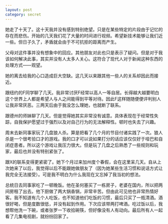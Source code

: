 ```yaml
---
layout: post
category: secret
---
```


她走了十天了。这十天我并没有感到特别绝望。只是在某些特定的片段由于记忆的存在而悲伤。开始的几天我们花了大量的时间进行视频。希望新技术能够让我们近一些。但日子久了，矛盾就会由于不可抗拒的距离而产生。

父母对这件事并没有想象中的回应。其他朋友对此也只是表示了疑问。但是对于我该如何解决此事，其实并没有人太多人关心。这符合了现代人对于新闻这种东西的处理方式——观望。

她的离去给我的心口造成巨大空缺。这几天以来跟其他一些人的关系却因此而接近。

跟纽约的F同学聊了几天。我非常讨厌F经常以高人一等自居。长得越大越要明白这个世界上人都是希望人与人之间能得到平等对待。因此F这样随随便便评判别人让我非常厌恶。三两天后由于我没怎么理她，也就断了联系。

跟德州的师妹聊了几天。但是觉得她其实非常没有诚意。具体表现在于经常性失踪，自我保护愿望过于强烈以及对自己行为的无法解释性。顿时也失去了兴趣。

周末去新同事家玩了几盘狼人杀。算是把看了几个月的节目付诸实践了一次。狼人杀是一个很考验口才的游戏。我的口才可以说如果打分的话应该仅仅好于哑巴和自闭症患者。所以这个游戏让我压力很大。但是玩了几盘之后熟悉了一些规则和玩家，最后也并没有特别紧张了。

跟X的联系变得更紧密了。她下个月过来加州度个春假，会在这里呆几天。自从上次她来了以后，我觉得以后不能跟她做朋友了（因为她某些生活习惯和说话方式让我完全无法接受）。可是我不明白为什么我现在又忘掉了我当初的想法。

总统日去同事家吃了一顿晚饭。他在圣何塞买了一栋房子，老婆在国内，所以把两间房租了出去。他下厨做了两大锅香锅，非常辛苦。但由此可见他也非常热情好客。我不知道有几个人吃饭，也不知道他们吃饭的习惯，最后只买了一瓶清酒。酒很好喝，但是度数很低，并没有起到作用。下次应该带两打啤酒。吃过饭以后，我想帮他洗一下碗，或者张罗一下收拾碗筷，但好像没有人有动向。最后所有人一起看了几集电视剧，就纷纷回家了。

